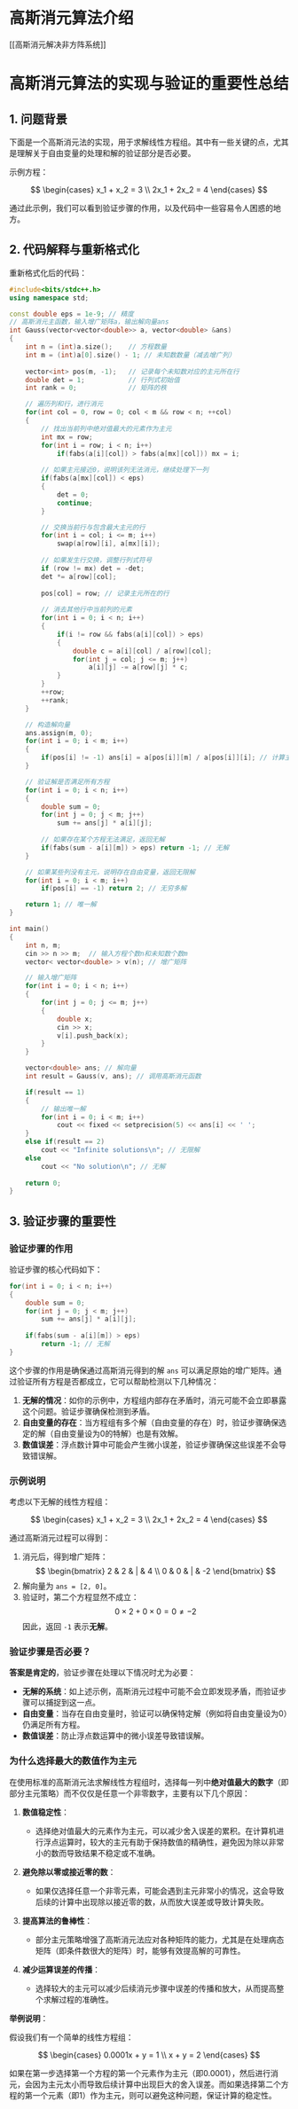 
# 高斯消元算法介绍

[[高斯消元解决非方阵系统]]

# 高斯消元算法的实现与验证的重要性总结

## 1. 问题背景

下面是一个高斯消元法的实现，用于求解线性方程组。其中有一些关键的点，尤其是理解关于自由变量的处理和解的验证部分是否必要。

示例方程：

$$
\begin{cases}
x_1 + x_2 = 3 \\
2x_1 + 2x_2 = 4
\end{cases}
$$

通过此示例，我们可以看到验证步骤的作用，以及代码中一些容易令人困惑的地方。

## 2. 代码解释与重新格式化

重新格式化后的代码：

```cpp
#include<bits/stdc++.h>
using namespace std;

const double eps = 1e-9; // 精度
// 高斯消元主函数，输入增广矩阵a，输出解向量ans
int Gauss(vector<vector<double>> a, vector<double> &ans)
{
    int n = (int)a.size();    // 方程数量
    int m = (int)a[0].size() - 1; // 未知数数量（减去增广列）
    
    vector<int> pos(m, -1);   // 记录每个未知数对应的主元所在行
    double det = 1;           // 行列式初始值
    int rank = 0;             // 矩阵的秩

    // 遍历列和行，进行消元
    for(int col = 0, row = 0; col < m && row < n; ++col)
    {
        // 找出当前列中绝对值最大的元素作为主元
        int mx = row;
        for(int i = row; i < n; i++) 
            if(fabs(a[i][col]) > fabs(a[mx][col])) mx = i;
        
        // 如果主元接近0，说明该列无法消元，继续处理下一列
        if(fabs(a[mx][col]) < eps)
        {
            det = 0;
            continue;
        }

        // 交换当前行与包含最大主元的行
        for(int i = col; i <= m; i++) 
            swap(a[row][i], a[mx][i]);
        
        // 如果发生行交换，调整行列式符号
        if (row != mx) det = -det;
        det *= a[row][col];
        
        pos[col] = row; // 记录主元所在的行
        
        // 消去其他行中当前列的元素
        for(int i = 0; i < n; i++)
        {
            if(i != row && fabs(a[i][col]) > eps)
            {
                double c = a[i][col] / a[row][col];
                for(int j = col; j <= m; j++) 
                    a[i][j] -= a[row][j] * c;
            }
        }
        ++row;
        ++rank;
    }

    // 构造解向量
    ans.assign(m, 0);
    for(int i = 0; i < m; i++)
    {
        if(pos[i] != -1) ans[i] = a[pos[i]][m] / a[pos[i]][i]; // 计算主变量的解
    }

    // 验证解是否满足所有方程
    for(int i = 0; i < n; i++)
    {
        double sum = 0;
        for(int j = 0; j < m; j++) 
            sum += ans[j] * a[i][j];
        
        // 如果存在某个方程无法满足，返回无解
        if(fabs(sum - a[i][m]) > eps) return -1; // 无解
    }

    // 如果某些列没有主元，说明存在自由变量，返回无限解
    for(int i = 0; i < m; i++) 
        if(pos[i] == -1) return 2; // 无穷多解

    return 1; // 唯一解
}

int main()
{
    int n, m;
    cin >> n >> m;  // 输入方程个数n和未知数个数m
    vector< vector<double> > v(n); // 增广矩阵

    // 输入增广矩阵
    for(int i = 0; i < n; i++)
    {
        for(int j = 0; j <= m; j++)
        {
            double x;
            cin >> x;
            v[i].push_back(x);
        }
    }

    vector<double> ans; // 解向量
    int result = Gauss(v, ans); // 调用高斯消元函数

    if(result == 1) 
    {
        // 输出唯一解
        for(int i = 0; i < m; i++) 
            cout << fixed << setprecision(5) << ans[i] << ' ';
    }
    else if(result == 2) 
        cout << "Infinite solutions\n"; // 无限解
    else 
        cout << "No solution\n"; // 无解
    
    return 0;
}
```

## 3. 验证步骤的重要性

### 验证步骤的作用

验证步骤的核心代码如下：

```cpp
for(int i = 0; i < n; i++)
{
    double sum = 0;
    for(int j = 0; j < m; j++) 
        sum += ans[j] * a[i][j];
    
    if(fabs(sum - a[i][m]) > eps) 
        return -1; // 无解
}
```

这个步骤的作用是确保通过高斯消元得到的解 `ans` 可以满足原始的增广矩阵。通过验证所有方程是否都成立，它可以帮助检测以下几种情况：

1. **无解的情况**：如你的示例中，方程组内部存在矛盾时，消元可能不会立即暴露这个问题。验证步骤确保检测到矛盾。
2. **自由变量的存在**：当方程组有多个解（自由变量的存在）时，验证步骤确保选定的解（自由变量设为0的特解）也是有效解。
3. **数值误差**：浮点数计算中可能会产生微小误差，验证步骤确保这些误差不会导致错误解。

### 示例说明

考虑以下无解的线性方程组：

$$
\begin{cases}
x_1 + x_2 = 3 \\
2x_1 + 2x_2 = 4
\end{cases}
$$

通过高斯消元过程可以得到：

1. 消元后，得到增广矩阵：
   $$
   \begin{bmatrix}
   2 & 2 & | & 4 \\
   0 & 0 & | & -2
   \end{bmatrix}
   $$
2. 解向量为 `ans = [2, 0]`。
3. 验证时，第二个方程显然不成立：
   $$
   0 \times 2 + 0 \times 0 = 0 \neq -2
   $$
   因此，返回 `-1` 表示**无解**。

### 验证步骤是否必要？

**答案是肯定的**，验证步骤在处理以下情况时尤为必要：
- **无解的系统**：如上述示例，高斯消元过程中可能不会立即发现矛盾，而验证步骤可以捕捉到这一点。
- **自由变量**：当存在自由变量时，验证可以确保特定解（例如将自由变量设为0）仍满足所有方程。
- **数值误差**：防止浮点数运算中的微小误差导致错误解。

### 为什么选择最大的数值作为主元

在使用标准的高斯消元法求解线性方程组时，选择每一列中**绝对值最大的数字**（即部分主元策略）而不仅仅是任意一个非零数字，主要有以下几个原因：

1. **数值稳定性**：
   - 选择绝对值最大的元素作为主元，可以减少舍入误差的累积。在计算机进行浮点运算时，较大的主元有助于保持数值的精确性，避免因为除以非常小的数而导致结果不稳定或不准确。

2. **避免除以零或接近零的数**：
   - 如果仅选择任意一个非零元素，可能会遇到主元非常小的情况，这会导致后续的计算中出现除以接近零的数，从而放大误差或导致计算失败。

3. **提高算法的鲁棒性**：
   - 部分主元策略增强了高斯消元法应对各种矩阵的能力，尤其是在处理病态矩阵（即条件数很大的矩阵）时，能够有效提高解的可靠性。

4. **减少运算误差的传播**：
   - 选择较大的主元可以减少后续消元步骤中误差的传播和放大，从而提高整个求解过程的准确性。

**举例说明**：

假设我们有一个简单的线性方程组：

$$
\begin{cases}
0.0001x + y = 1 \\
x + y = 2
\end{cases}
$$

如果在第一步选择第一个方程的第一个元素作为主元（即0.0001），然后进行消元，会因为主元太小而导致后续计算中出现巨大的舍入误差。而如果选择第二个方程的第一个元素（即1）作为主元，则可以避免这种问题，保证计算的稳定性。

